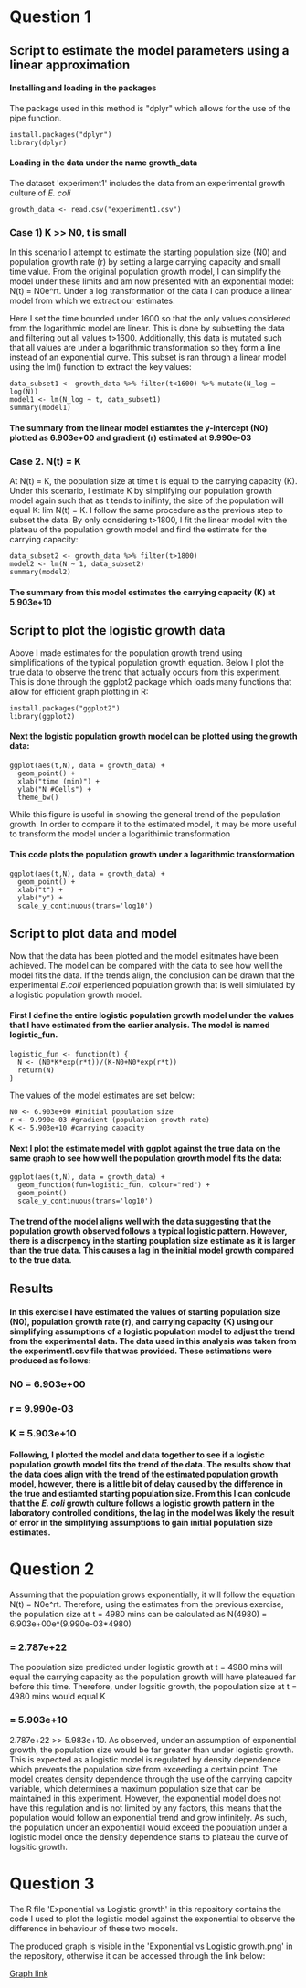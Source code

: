 # Question 1

## Script to estimate the model parameters using a linear approximation

#### Installing and loading in the packages
The package used in this method is "dplyr" which allows for the use of the pipe function.

```{r}
install.packages("dplyr")
library(dplyr)
```

#### Loading in the data under the name growth_data
The dataset 'experiment1' includes the data from an experimental growth culture of _E. coli_ 
```{r}
growth_data <- read.csv("experiment1.csv")
```
### Case 1) K >> N0, t is small
In this scenario I attempt to estimate the starting population size (N0) and population growth rate (r) by setting a large carrying capacity and small time value. From the original population growth model, I can simplify the model under these limits and am now presented with an exponential model: N(t) = N0e^rt. Under a log transformation of the data I can produce a linear model from which we extract our estimates.

Here I set the time bounded under 1600 so that the only values considered from the logarithmic model are linear. This is done by subsetting the data and filtering out all values t>1600. Additionally, this data is mutated such that all values are under a logarithmic transformation so they form a line instead of an exponential curve. This subset is ran through a linear model using the lm() function to extract the key values:
```{r}
data_subset1 <- growth_data %>% filter(t<1600) %>% mutate(N_log = log(N))
model1 <- lm(N_log ~ t, data_subset1)
summary(model1)
```
#### The summary from the linear model estiamtes the y-intercept (N0) plotted as 6.903e+00 and gradient (r) estimated at 9.990e-03

### Case 2. N(t) = K
At N(t) = K, the population size at time t is equal to the carrying capacity (K). Under this scenario, I estimate K by simplifying our population growth model again such that as t tends to inifinty, the size of the population will equal K: lim N(t) = K. I follow the same procedure as the previous step to subset the data. By only considering t>1800, I fit the linear model with the plateau of the population growth model and find the estimate for the carrying capacity:
```{r}
data_subset2 <- growth_data %>% filter(t>1800)
model2 <- lm(N ~ 1, data_subset2)
summary(model2)
```
#### The summary from this model estimates the carrying capacity (K) at 5.903e+10

## Script to plot the logistic growth data
Above I made estimates for the population growth trend using simplifications of the typical population growth equation. Below I plot the true data to observe the trend that actually occurs from this experiment. This is done through the ggplot2 package which loads many functions that allow for efficient graph plotting in R:
```{r}
install.packages("ggplot2")
library(ggplot2)
```
#### Next the logistic population growth model can be plotted using the growth data:
```{r}
ggplot(aes(t,N), data = growth_data) +
  geom_point() +
  xlab("time (min)") +
  ylab("N #Cells") +
  theme_bw()
```
While this figure is useful in showing the general trend of the population growth. In order to compare it to the estimated model, it may be more useful to transform the model under a logarithimic transformation
#### This code plots the population growth under a logarithmic transformation
```{r}
ggplot(aes(t,N), data = growth_data) +
  geom_point() +
  xlab("t") +
  ylab("y") +
  scale_y_continuous(trans='log10')
```
## Script to plot data and model
Now that the data has been plotted and the model esitmates have been achieved. The model can be compared with the data to see how well the model fits the data. If the trends align, the conclusion can be drawn that the experimental _E.coli_ experienced population growth that is well simlulated by a logistic population growth model.

#### First I define the entire logistic population growth model under the values that I have estimated from the earlier analysis. The model is named logistic_fun.
```{r}
logistic_fun <- function(t) {
  N <- (N0*K*exp(r*t))/(K-N0+N0*exp(r*t))
  return(N) 
}
```
The values of the model estimates are set below:
```{r}
N0 <- 6.903e+00 #initial population size 
r <- 9.990e-03 #gradient (population growth rate) 
K <- 5.903e+10 #carrying capacity
```
#### Next I plot the estimate model with ggplot against the true data on the same graph to see how well the population growth model fits the data:
```{r}
ggplot(aes(t,N), data = growth_data) +
  geom_function(fun=logistic_fun, colour="red") +
  geom_point()
  scale_y_continuous(trans='log10')
```
#### The trend of the model aligns well with the data suggesting that the population growth observed follows a typical logistic pattern. However, there is a discrpency in the starting pouplation size estimate as it is larger than the true data. This causes a lag in the initial model growth compared to the true data. 

## Results

#### In this exercise I have estimated the values of starting population size (N0), population growth rate (r), and carrying capacity (K) using our simplifying assumptions of a logistic population model to adjust the trend from the experimental data. The data used in this analysis was taken from the experiment1.csv file that was provided. These estimations were produced as follows:
### N0 = 6.903e+00
### r = 9.990e-03
### K = 5.903e+10
#### Following, I plotted the model and data together to see if a logistic population growth model fits the trend of the data. The results show that the data does align with the trend of the estimated population growth model, however, there is a little bit of delay caused by the difference in the true and estiamted starting population size. From this I can conlcude that the _E. coli_ growth culture follows a logistic growth pattern in the laboratory controlled conditions, the lag in the model was likely the result of error in the simplifying assumptions to gain initial population size estimates. 

# Question 2

Assuming that the population grows exponentially, it will follow the equation N(t) = N0e^rt. Therefore, using the estimates from the previous exercise, the population size at t = 4980 mins can be calculated as N(4980) = 6.903e+00e^(9.990e-03*4980)
### = 2.787e+22

The population size predicted under logistic growth at t = 4980 mins will equal the carrying capacity as the population growth will have plateaued far before this time. Therefore, under logsitic growth, the popoulation size at t = 4980 mins would equal K
### = 5.903e+10

2.787e+22 >> 5.983e+10. As observed, under an assumption of exponential growth, the population size would be far greater than under logistic growth. This is expected as a logistic model is regulated by density dependence which prevents the population size from exceeding a certain point. The model creates density dependence through the use of the carrying capcity variable, which determines a maximum population size that can be maintained in this experiment. However, the exponential model does not have this regulation and is not limited by any factors, this means that the population would follow an exponential trend and grow infinitely. As such, the population under an exponential would exceed the population under a logistic model once the density dependence starts to plateau the curve of logsitic growth.

# Question 3

The R file 'Exponential vs Logistic growth' in this repository contains the code I used to plot the logistic model against the exponential to observe the difference in behaviour of these two models.

The produced graph is visible in the 'Exponential vs Logistic growth.png' in the repository, otherwise it can be accessed through the link below:

[Graph link](https://github.com/Zephyr-Goriely/logistic_growth/assets/150150268/8114de33-5ce5-4b25-8236-72e39be4ecf6)
